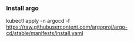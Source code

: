 ### Install argo

kubectl apply -n argocd -f https://raw.githubusercontent.com/argoproj/argo-cd/stable/manifests/install.yaml


